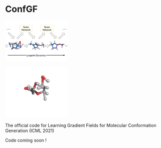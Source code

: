 # ConfGF

<p align="left">
  <img src="assets/cover.png" width="200">
</p>

<p align="left">
  <img src="assets/demo.gif" width="200">
</p>

The official code for Learning Gradient Fields for Molecular Conformation Generation (ICML 2021)

Code coming soon !




